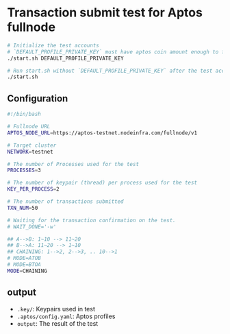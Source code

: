 # Transaction submit test for Aptos fullnode

 

```bash
# Initialize the test accounts
# `DEFAULT_PROFILE_PRIVATE_KEY` must have aptos coin amount enough to fund to the test accounts.
./start.sh DEFAULT_PROFILE_PRIVATE_KEY

# Run start.sh without `DEFAULT_PROFILE_PRIVATE_KEY` after the test accounts are initialized.
./start.sh
```

## Configuration

```bash
#!/bin/bash

# Fullnode URL
APTOS_NODE_URL=https://aptos-testnet.nodeinfra.com/fullnode/v1

# Target cluster
NETWORK=testnet

# The number of Processes used for the test
PROCESSES=3

# The number of keypair (thread) per process used for the test
KEY_PER_PROCESS=2

# The number of transactions submitted
TXN_NUM=50

# Waiting for the transaction confirmation on the test.
# WAIT_DONE='-w'

## A-->B: 1~10 --> 11~20
## B-->A: 11~20 --> 1~10
## CHAINING: 1-->2, 2-->3, .. 10-->1
# MODE=ATOB
# MODE=BTOA
MODE=CHAINING

```

## output

- `.key/`: Keypairs used in test
- `.aptos/config.yaml`: Aptos profiles
- `output`: The result of the test
